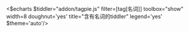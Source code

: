 <$echarts $tiddler="addon/tagpie.js" filter=[tag[名词]] toolbox="show" width=8 doughnut='yes' title="含有名词的tiddler" legend='yes' $theme='auto'/>